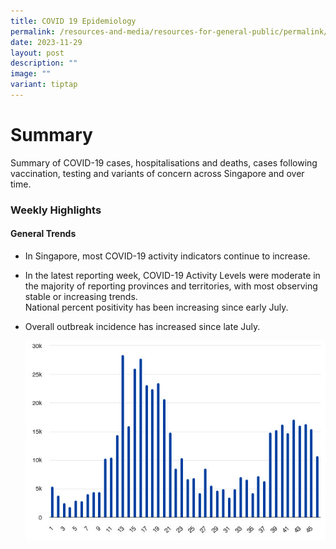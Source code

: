 ```yaml
---
title: COVID 19 Epidemiology
permalink: /resources-and-media/resources-for-general-public/permalink/
date: 2023-11-29
layout: post
description: ""
image: ""
variant: tiptap
---
```

<h1>Summary</h1><p>Summary of COVID-19 cases, hospitalisations and deaths, cases following vaccination, testing and variants of concern across Singapore and over time. </p><h3>Weekly Highlights</h3><h4>General Trends</h4><ul data-tight="true" class="tight"><li><p>In Singapore, most COVID-19 activity indicators continue to increase.</p></li><li><p>In the latest reporting week, COVID-19 Activity Levels were moderate in the majority of reporting provinces and territories, with most observing stable or increasing trends.<br>National percent positivity has been increasing since early July.</p></li><li><p>Overall outbreak incidence has increased since late July.</p><p></p><div class="isomer-image-wrapper"><img alt="" src="/images/chart.jpg"></div></li></ul>